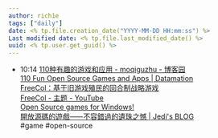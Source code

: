 ```yaml
---
author: rich1e
tags: ["daily"]
date: <% tp.file.creation_date("YYYY-MM-DD HH:mm:ss") %>
Last modified date: <% tp.file.last_modified_date() %>
uuid: <% tp.user.get_guid() %>
---
```


- 10:14 [110种有趣的游戏和应用 - moqiguzhu - 博客园](https://www.cnblogs.com/moqiguzhu/p/3855532.html)<br>[110 Fun Open Source Games and Apps | Datamation](https://www.datamation.com/open-source/110-fun-open-source-games-and-apps/)<br>[FreeCol：基于旧游戏殖民的回合制战略游戏](https://www.diglog.com/story/1021562.html)<br>[FreeCol - 主题 - YouTube](https://www.youtube.com/channel/UCt0OQeEET5vqymTj4noq50Q/shorts)<br>[Open Source games for Windows!](https://bartvandewoestyne.github.io/osswin/games.html#adventure_role_playing)<br>[開放源碼的遊戲⸺不容錯過的遺珠之憾 | Jedi's BLOG](https://jedi.org/blog/archives/005839.html)<br>#game #open-source